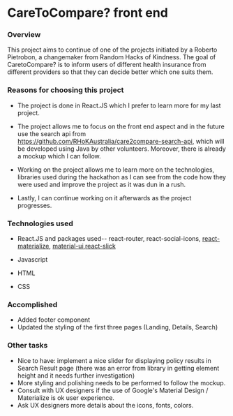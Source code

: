 # CareToCompare? front end

### Overview

This project aims to continue of one of the projects initiated by a Roberto Pietrobon, a changemaker from Random Hacks of Kindness.  The goal of CaretoCompare? is to inform users of different health insurance from different providers so that they can decide better which one suits them.

### Reasons for choosing this project
* The project is done in React.JS which I prefer to learn more for my last project.

* The project allows me to focus on the front end aspect and in the future use the search api from https://github.com/RHoKAustralia/care2compare-search-api, which will be developed using Java by other volunteers. Moreover, there is already a mockup which I can follow.

* Working on the project allows me to learn more on the technologies, libraries used during the hackathon as I can see from the code how they were used and improve the project as it was dun in a rush.

* Lastly, I can continue working on it afterwards as the project progresses.

### Technologies used

* React.JS and packages used-- react-router, react-social-icons, [react-materialize](https://github.com/react-materialize/react-materialize), [material-ui](https://github.com/callemall/material-ui),[react-slick](https://github.com/akiran/react-slick)

* Javascript

* HTML

* CSS

###  Accomplished
* Added footer component
* Updated the styling of the first three pages (Landing, Details, Search)

### Other tasks

- Nice to have: implement a nice slider for displaying policy results in Search Result page (there was an error from library in getting element height and it needs further investigation)
- More styling and polishing needs to be performed to follow the mockup.
- Consult with UX designers if the use of Google's Material Design / Materialize is ok user experience.
- Ask UX designers more details about the icons, fonts, colors.

